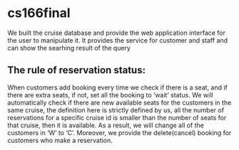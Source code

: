 # cs166final
We built the cruise database and provide the web application interface for the user to manipulate it. It provides the service for customer and staff and can show the searhing result of the query

## The rule of reservation status:
When customers add booking every time we check if there is a seat, and if there are extra seats, if not, set all the booking to ‘wait’ status. We will automatically check if there are new available seats for the customers in the same cruise, the definition here is strictly defined by us, all the number of reservations for a specific cruise id is smaller than the number of seats for that cruise, then it is available. As a result, we will change all of the customers in ‘W’ to ‘C’. Moreover, we provide the delete(cancel) booking for customers who make a reservation.

